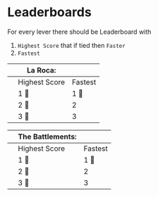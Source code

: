 # Leaderboards

For every lever there should be Leaderboard with 

1.  `Highest Score` that if tied then `Faster` 
2. `Fastest`

|  | La Roca: |  |
| --- | --- | --- |
|  | Highest Score | Fastest |
|  | 1 🥇 | 1 🏅 |
|  | 2 🥈 | 2 |
|  | 3 🥉 | 3 |

|  | The Battlements: |  |
| --- | --- | --- |
|  | Highest Score | Fastest |
|  | 1 🥇 | 1 🏅 |
|  | 2 🥈 | 2 |
|  | 3 🥉 | 3 |